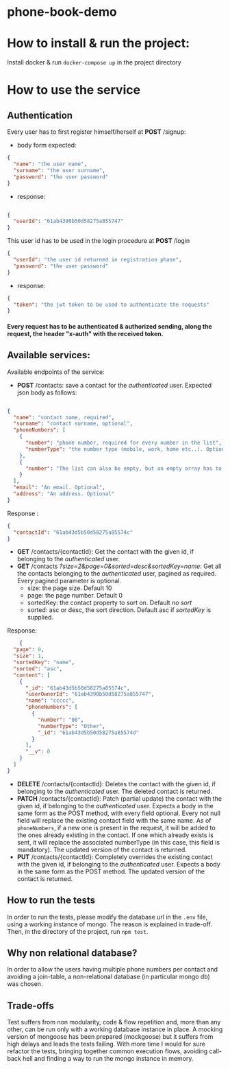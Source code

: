 # phone-book-demo

# How to install & run the project:

Install docker & run `docker-compose up` in the project directory

# How to use the service

## Authentication

Every user has to first register himself/herself at **POST** /signup:

- body form expected:

```json
{
  "name": "the user name",
  "surname": "the user surname",
  "password": "the user password"
}
```

- response:

```json

{
  "userId": "61ab4390b50d58275a855747"
}
```

This user id has to be used in the login procedure at **POST** /login

```json
{
  "userId": "the user id returned in registration phase",
  "password": "the user password"
}
```

- response:

```json
{
  "token": "the jwt token to be used to authenticate the requests"
}
```

#### Every request has to be authenticated & authorized sending, along the request, the header "x-auth" with the received token.

## Available services:

Available endpoints of the service:

- **POST** /contacts: save a contact for the *authenticated* user. Expected json body as follows:

```json

{
  "name": "contact name, required",
  "surname": "contact surname, optional",
  "phoneNumbers": [
    {
      "number": "phone number, required for every number in the list",
      "numberType": "the number type (mobile, work, home etc..). Optional. Default is 'Other'"
    },
    {
      "number": "The list can also be empty, but an empty array has to be sent."
    }
  ],
  "email": "An email. Optional",
  "address": "An address. Optional"
}
```

Response :

```json
{
  "contactId": "61ab43d5b50d58275a85574c"
}
```

- **GET** /contacts/{contactId}: Get the contact with the given id, if belonging to the *authenticated* user.
- **GET** /contacts *?size=2&page=0&sorted=desc&sortedKey=name*: Get all the contacts belonging to the *authenticated*
  user, pagined as required. Every pagined parameter is optional.
    - size: the page size. Default 10
    - page: the page number. Default 0
    - sortedKey: the contact property to sort on. Default *no sort*
    - sorted: asc or desc, the sort direction. Default asc if *sortedKey* is supplied.

Response:

```json
    {
  "page": 0,
  "size": 1,
  "sortedKey": "name",
  "sorted": "asc",
  "content": [
    {
      "_id": "61ab43d5b50d58275a85574c",
      "userOwnerId": "61ab4390b50d58275a855747",
      "name": "ccccc",
      "phoneNumbers": [
        {
          "number": "00",
          "numberType": "Other",
          "_id": "61ab43d5b50d58275a85574d"
        }
      ],
      "__v": 0
    }
  ]
}
```

- **DELETE** /contacts/{contactId}: Deletes the contact with the given id, if belonging to the *authenticated* user. The
  deleted contact is returned.
- **PATCH** /contacts/{contactId}: Patch (partial update) the contact with the given id, if belonging to the
  *authenticated* user. Expects a body in the same form as the POST method, with every field optional. Every not null
  field will replace the existing contact field with the same name. As of `phoneNumbers`, if a new one is present in the
  request, it will be added to the ones already existing in the contact. If one which already exists is sent, it will
  replace the associated numberType (in this case, this field is mandatory). The updated version of the contact is
  returned.
- **PUT** /contacts/{contactId}: Completely overrides the existing contact with the given id, if belonging to the
  *authenticated* user. Expects a body in the same form as the POST method. The updated version of the contact is
  returned.

## How to run the tests

In order to run the tests, please modify the database url in the `.env` file, using a working instance of mongo. The
reason is explained in trade-off. Then, in the directory of the project, run `npm test`.

## Why non relational database?

In order to allow the users having multiple phone numbers per contact and avoiding a join-table, a non-relational
database (in particular mongo db) was chosen.

## Trade-offs

Test suffers from non modularity, code & flow repetition and, more than any other, can be run only with a working
database instance in place. A mocking version of mongoose has been prepared (mockgoose) but it suffers from high delays
and leads the tests failing. With more time I would for sure refactor the tests, bringing together common execution
flows, avoiding call-back hell and finding a way to run the mongo instance in memory.

